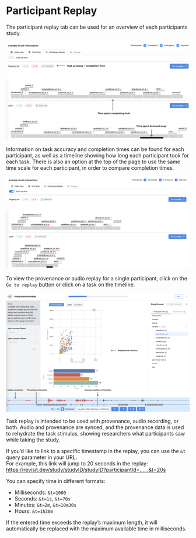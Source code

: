 # Participant Replay

The participant replay tab can be used for an overview of each participants study. 

![Participant Replay](./img/participant-replay-overview.png)

Information on task accuracy and completion times can be found for each participant, as well as a timeline showing how long each participant took for each task. There is also an option at the top of the page to use the same time scale for each participant, in order to compare completion times. 

![Participant Replay Scaled](./img/participant-replay-overview-scaled.png)

To view the provenance or audio replay for a single participant, click on the `Go to replay` button or click on a task on the timeline. 

![Single Replay](./img/single-replay.png)

Task replay is intended to be used with provenance, audio recording, or both. Audio and provenance are synced, and the provenance data is used to rehydrate the task stimulus, showing researchers what participants saw while taking the study. 

If you’d like to link to a specific timestamp in the replay, you can use the `&t` query parameter in your URL.  
For example, this link will jump to 20 seconds in the replay: https://revisit.dev/study/studyID/studyID?participantId=......&t=20s  

You can specify time in different formats:  
- Milliseconds: `&t=1000`  
- Seconds: `&t=1s`, `&t=70s`  
- Minutes: `&t=2m`, `&t=10m30s`  
- Hours: `&t=1h30m`  

If the entered time exceeds the replay’s maximum length, it will automatically be replaced with the maximum available time in milliseconds.
